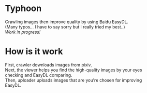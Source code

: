 # Typhoon
Crawling images then improve quality by using Baidu EasyDL.  
(Many typos... I have to say sorry but I really tried my best..)  
*Work in progress!*

# How is it work
First, crawler downloads images from pixiv,  
Next, the viewer helps you find the high-quality images by your eyes checking and EasyDL comparing.  
Then, uploader uploads images that are you're chosen for improving EasyDL.